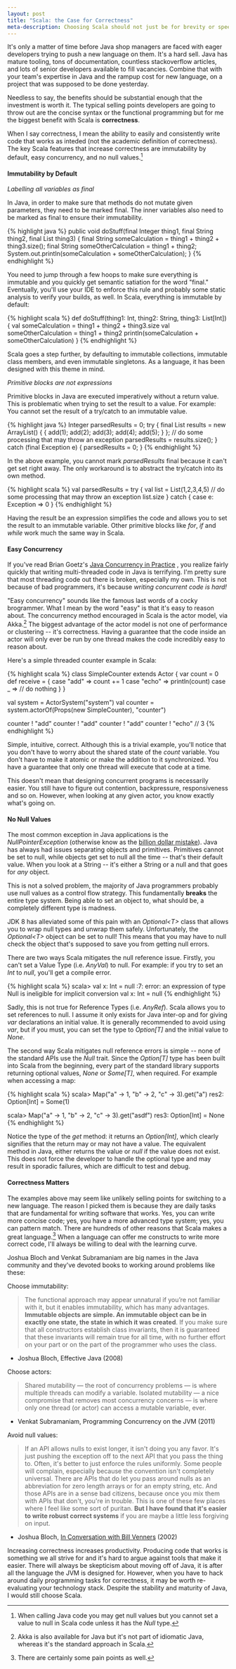 ```yaml
---
layout: post
title: "Scala: the Case for Correctness"
meta-description: Choosing Scala should not just be for brevity or speed -- it's for correctness
---
```


It's only a matter of time before Java shop managers are faced with eager developers 
trying to push a new language on them. It's a hard sell. Java has mature tooling,
tons of documentation, countless stackoverflow articles, and lots of senior
developers available to fill vacancies. Combine that with your team's expertise in
Java and the rampup cost for new language, on a project that was supposed to be 
done yesterday.

Needless to say, the benefits should be substantial enough that the investment is
worth it. The typical selling points developers are going to throw out are the concise 
syntax or the functional programming but for me the biggest benefit with 
Scala is __correctness__. 

<!--more-->

When I say correctness, I mean the ability to easily and consistently write code that 
works as inteded (not the academic definition of correctness). The key Scala features 
that increase correctness are immutability by default, easy concurrency, and no null values.[^1]


#### Immutability by Default


_Labelling all variables as final_

In Java, in order to make sure that methods do not mutate given parameters, they need
to be marked final. The inner variables also need to be marked as final to ensure their 
immutability.

{% highlight java %}
public void doStuff(final Integer thing1, final String thing2, final List<Integer> thing3)
{
  final String someCalculation = thing1 + thing2 + thing3.size();
  final String someOtherCalculation = thing1 + thing2;
  System.out.println(someCalculation + someOtherCalculation);
}
{% endhighlight %}

You need to jump through a few hoops to make sure everything is immutable and 
you quickly get semantic satiation for the word "final." Eventually, you'll use your
IDE to enforce this rule and probably some static analysis to verify your builds, as 
well. In Scala, everything is immutable by default:

{% highlight scala %}
def doStuff(thing1: Int, thing2: String, thing3: List[Int]) {
  val someCalculation = thing1 + thing2 + thing3.size
  val someOtherCalculation = thing1 + thing2
  println(someCalculation + someOtherCalculation)
}
{% endhighlight %}

Scala goes a step further, by defaulting to immutable collections, immutable class
members, and even immutable singletons. As a language, it has been designed with this
theme in mind.

_Primitive blocks are not expressions_

Primitive blocks in Java are executed imperatively without a return value. This is
problematic when trying to set the result to a value. For example: You cannot set 
the result of a try/catch to an immutable value.

{% highlight java %}
Integer parsedResults = 0;
try
{
  final List<Integer> results = new ArrayList<Integer>() { 
    { add(1); add(2); add(3); add(4); add(5); } 
  };
  // do some processing that may throw an exception
  parsedResults = results.size();
}
catch (final Exception e)
{
  parsedResults = 0;
}
{% endhighlight %}

In the above example, you cannot mark _parsedResults_ final because it can't get set right away.
The only workaround is to abstract the try/catch into its own method.

{% highlight scala %}
val parsedResults = try {
  val list = List(1,2,3,4,5)
  // do some processing that may throw an exception
  list.size
}
catch {
  case e: Exception => 0
}
{% endhighlight %}

Having the result be an expression simplifies the code and allows you to set the result to an immutable 
variable. Other primitive blocks like _for_, _if_ and _while_ work much the same way in Scala.

#### Easy Concurrency

If you've read Brian Goetz's 
[Java Concurrency in Practice](http://www.amazon.ca/Java-Concurrency-Practice-Brian-Goetz/dp/0321349601)
, you realize fairly quickly that writing multi-threaded code in 
Java is terrifying. I'm pretty sure that most threading code out 
there is broken, especially my own. This is not because of bad 
programmers, it's because _writing concurrent code is hard!_

"Easy concurrency" sounds like the famous last words of a cocky 
brogrammer. What I mean by the word "easy" is that it's easy
to reason about. The concurrency method encouraged in Scala is the actor 
model, via Akka.[^2] The biggest advantage of the actor model is not one of 
performance or clustering -- it's correctness. Having a guarantee
that the code inside an actor will only ever be run by one thread
makes the code incredibly easy to reason about.

Here's a simple threaded counter example in Scala:

{% highlight scala %}
class SimpleCounter extends Actor {
  var count = 0
  def receive = {
    case "add" => count += 1
    case "echo" => println(count)
    case _     => // do nothing
  }
}

val system = ActorSystem("system")
val counter = system.actorOf(Props(new SimpleCounter), "counter")

counter ! "add"
counter ! "add"
counter ! "add"
counter ! "echo" // 3
{% endhighlight %}

Simple, intuitive, correct. Although this is a trivial example, you'll notice
that you don't have to worry about the shared state of the _count_ variable. You
don't have to make it atomic or make the addition to it synchronized. You have a 
guarantee that only one thread will execute that code at a time. 

This doesn't mean that designing concurrent programs is necessarily easier. You still
have to figure out contention, backpressure, responsiveness and so on. However, when 
looking at any given actor, you know exactly what's going on.

#### No Null Values

The most common exception in Java applications is the _NullPointerException_ (otherwise 
know as the [billion dollar mistake](http://www.infoq.com/presentations/Null-References-The-Billion-Dollar-Mistake-Tony-Hoare)).
Java has always had issues separating objects and primitives. Primitives cannot be set to
null, while objects get set to null all the time -- that's their default value. When 
you look at a String -- it's either a String or a null and that goes for _any_ object.

This is not a solved problem, the majority of Java programmers probably use null 
values as a control flow strategy. This fundamentally __breaks__ the
entire type system. Being able to set an object to, what should be, a completely 
different type is madness.

JDK 8 has alleviated some of this pain with an _Optional<T\>_ class that allows you
to wrap null types and unwrap them safely. Unfortunately, the _Optional<T\>_ object can 
be set to null! This means that you may have to null check the object that's supposed
to save you from getting null errors.

There are two ways Scala mitigates the null reference issue. Firstly, you can't set
a Value Type (i.e. _AnyVal_) to null. For example: if you try to set an _Int_ to _null_, you'll 
get a compile error.

{% highlight scala %}
scala> val x: Int = null
<console>:7: error: an expression of type Null is ineligible for implicit conversion
       val x: Int = null
{% endhighlight %}

Sadly, this is not true for Reference Types (i.e. _AnyRef_). Scala allows you to set references 
to null. I assume it only exists for Java inter-op and for giving _var_ declarations an initial
value. It is generally recommended to avoid using _var_, but if you must, you can set the type 
to _Option[T]_ and the initial value to _None_.

The second way Scala mitigates null reference errors is simple -- none of the standard APIs use 
the _Null_ trait. Since the _Option[T]_ type has been built into Scala from the beginning, every 
part of the standard library supports returning optional values, _None_ or _Some[T]_, when 
required. For example when accessing a map:

{% highlight scala %}
scala> Map("a" -> 1, "b" -> 2, "c" -> 3).get("a")
res2: Option[Int] = Some(1)

scala> Map("a" -> 1, "b" -> 2, "c" -> 3).get("asdf")
res3: Option[Int] = None
{% endhighlight %}

Notice the type of the _get_ method: it returns an _Option[Int]_, which clearly signifies that
the return may or may not have a value. The equivalent method in Java, either returns the value
or _null_ if the value does not exist. This does not force the developer to handle the optional
type and may result in sporadic failures, which are difficult to test and debug.

#### Correctness Matters

The examples above may seem like unlikely selling points for switching to a new language. The reason
I picked them is because they are daily tasks that are fundamental for writing software that works.
Yes, you can write more concise code; yes, you have a more advanced type system; yes, you can pattern 
match. There are hundreds of other reasons that Scala makes a great language.[^3] When a language 
can offer me constructs to write more correct code, I'll always be willing to deal with the learning curve. 

Joshua Bloch and Venkat Subramaniam are big names in the Java community and they've
devoted books to working around problems like these:

Choose immutability:

>The functional approach may appear unnatural if you’re not familiar with it, but it enables immutability, 
>which has many advantages. __Immutable objects are simple. An immutable object can be in exactly one state, 
>the state in which it was created__. If you make sure that all constructors establish class invariants, 
>then it is guaranteed that these invariants will remain true for all time, with no further effort on your 
>part or on the part of the programmer who uses the class.

- Joshua Bloch, Effective Java (2008)

Choose actors:

>Shared mutability — the root of concurrency problems — is where multiple threads can modify a variable. Isolated 
>mutability — a nice compromise that removes most concurrency concerns — is where only one thread (or actor) can 
>access a mutable variable, ever.

- Venkat Subramaniam, Programming Concurrency on the JVM (2011)

Avoid null values:

>If an API allows nulls to exist longer, it isn't doing you any favor. It's just pushing the exception off 
>to the next API that you pass the thing to. Often, it's better to just enforce the rules uniformly. Some 
>people will complain, especially because the convention isn't completely universal. There are APIs that 
>do let you pass around nulls as an abbreviation for zero length arrays or for an empty string, etc. And those 
>APIs are in a sense bad citizens, because once you mix them with APIs that don't, you're in trouble.
>This is one of these few places where I feel like some sort of puritan. __But I have found that it's easier 
>to write robust correct systems__ if you are maybe a little less forgiving on input.

- Joshua Bloch, [In Conversation with Bill Venners](http://www.artima.com/intv/blochP.html) (2002)


Increasing correctness increases productivity. Producing code that works is something we all strive
for and it's hard to argue against tools that make it easier. There will always be skepticism about
moving off of Java, it is after all the language the JVM is designed for. However, when
you have to hack around daily programming tasks for correctness, it may be worth re-evaluating your
technology stack. Despite the stability and maturity of Java, I would still choose Scala.


[^1]: When calling Java code you may get null values but you cannot set a value to null in Scala code unless it has the _Null_ type. 
[^2]: Akka is also available for Java but it's not part of idiomatic Java, whereas it's the standard approach in Scala.
[^3]: There are certainly some pain points as well.

